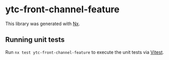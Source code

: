 # ytc-front-channel-feature

This library was generated with [Nx](https://nx.dev).

## Running unit tests

Run `nx test ytc-front-channel-feature` to execute the unit tests via [Vitest](https://vitest.dev/).
